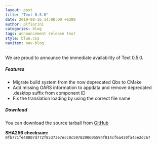 ```yaml
---
layout: post
title: "Text 0.5.0"
date: 2019-08-16 14:00:00 +0200
author: plfiorini
categories: blog
tags: announcement release text
style: blue.css
navitem: nav-blog
---
```


We are proud to announce the immediate availability of Text 0.5.0.

##### Features

* Migrate build system from the now deprecated Qbs to CMake
* Add missing OARS information to appdata and remove deprecated .desktop suffix from component ID
* Fix the translation loading by using the correct file name

##### Download

You can download the source tarball from [GitHub](https://github.com/lirios/text/releases/download/v0.5.0/liri-text-0.5.0.tar.xz)

**SHA256 checksum:** `0fb771fe48807d772f85373e7ecc0c5978290605594f814cf6a430fa45e2dc67`
